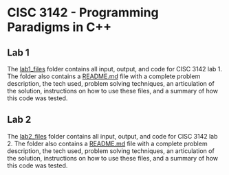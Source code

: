 # CISC 3142 - Programming Paradigms in C++

## Lab 1
The [lab1_files](lab1_files) folder contains all input, output, and code for CISC 3142 lab 1. The folder also contains a [README.md](./lab1_files/README.md) file with a complete problem description, the tech used, problem solving techniques, an articulation of the solution, instructions on how to use these files, and a summary of how this code was tested. 

## Lab 2
The [lab2_files](lab2_files) folder contains all input, output, and code for CISC 3142 lab 2. The folder also contains a [README.md](./lab2_files/README.md) file with a complete problem description, the tech used, problem solving techniques, an articulation of the solution, instructions on how to use these files, and a summary of how this code was tested. 